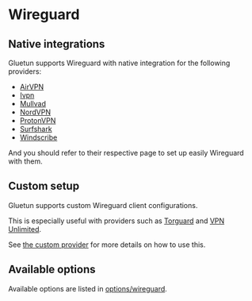 # Wireguard

## Native integrations

Gluetun supports Wireguard with native integration for the following providers:

- [AirVPN](providers/airvpn.md)
- [Ivpn](providers/ivpn.md)
- [Mullvad](providers/mullvad.md)
- [NordVPN](providers/nordvpn.md)
- [ProtonVPN](providers/protonvpn.md)
- [Surfshark](providers/surfshark.md)
- [Windscribe](providers/windscribe.md)

And you should refer to their respective page to set up easily Wireguard with them.

## Custom setup

Gluetun supports custom Wireguard client configurations.

This is especially useful with providers such as [Torguard](providers/torguard.md) and [VPN Unlimited](providers/vpn-unlimited.md).

See [the custom provider](providers/custom.md) for more details on how to use this.

## Available options

Available options are listed in [options/wireguard](options/wireguard.md).
